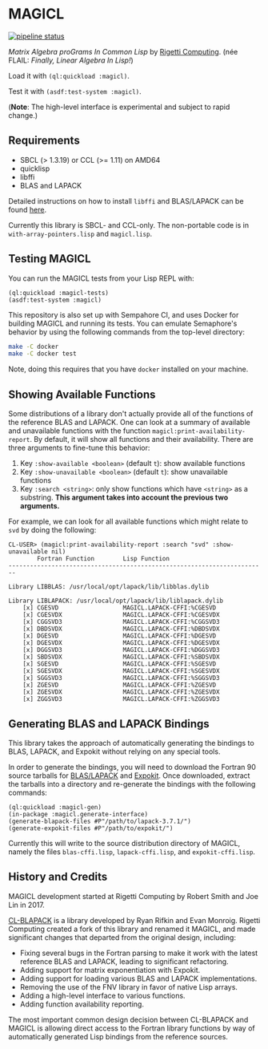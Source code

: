 # MAGICL

[![pipeline status](https://gitlab.com/rigetti/magicl/badges/master/pipeline.svg)](https://gitlab.com/rigetti/magicl/commits/master)

_Matrix Algebra proGrams In Common Lisp_ by [Rigetti Computing](http://www.rigetti.com). (née FLAIL: _Finally, Linear Algebra In Lisp!_)

Load it with `(ql:quickload :magicl)`.

Test it with `(asdf:test-system :magicl)`.

(**Note**: The high-level interface is experimental and subject to rapid change.)

## Requirements

 * SBCL (> 1.3.19) or CCL (>= 1.11) on AMD64
 * quicklisp
 * libffi
 * BLAS and LAPACK

 Detailed instructions on how to install `libffi` and BLAS/LAPACK can
 be found [here](doc/requirements.md).

 Currently this library is SBCL- and CCL-only. The non-portable code is in `with-array-pointers.lisp` and `magicl.lisp`.

## Testing MAGICL

You can run the MAGICL tests from your Lisp REPL with:

```
(ql:quickload :magicl-tests)
(asdf:test-system :magicl)
```

This repository is also set up with Sempahore CI, and uses Docker for building MAGICL and running its tests. You can emulate Semaphore's behavior by using the following commands from the top-level directory:

```bash
make -C docker
make -C docker test
```

Note, doing this requires that you have `docker` installed on your machine.

## Showing Available Functions

Some distributions of a library don't actually provide all of the functions of the reference BLAS and LAPACK. One can look at a summary of available and unavailable functions with the function `magicl:print-availability-report`. By default, it will show all functions and their availability. There are three arguments to fine-tune this behavior:

1. Key `:show-available <boolean>` (default `t`): show available functions
2. Key `:show-unavailable <boolean>` (default `t`): show unavailable functions
3. Key `:search <string>`: only show functions which have `<string>` as a substring. **This argument takes into account the previous two arguments.**

For example, we can look for all available functions which might relate to `svd` by doing the following:

```
CL-USER> (magicl:print-availability-report :search "svd" :show-unavailable nil)
        Fortran Function        Lisp Function
------------------------------------------------------------------------

Library LIBBLAS: /usr/local/opt/lapack/lib/libblas.dylib

Library LIBLAPACK: /usr/local/opt/lapack/lib/liblapack.dylib
    [x] CGESVD                  MAGICL.LAPACK-CFFI:%CGESVD
    [x] CGESVDX                 MAGICL.LAPACK-CFFI:%CGESVDX
    [x] CGGSVD3                 MAGICL.LAPACK-CFFI:%CGGSVD3
    [x] DBDSVDX                 MAGICL.LAPACK-CFFI:%DBDSVDX
    [x] DGESVD                  MAGICL.LAPACK-CFFI:%DGESVD
    [x] DGESVDX                 MAGICL.LAPACK-CFFI:%DGESVDX
    [x] DGGSVD3                 MAGICL.LAPACK-CFFI:%DGGSVD3
    [x] SBDSVDX                 MAGICL.LAPACK-CFFI:%SBDSVDX
    [x] SGESVD                  MAGICL.LAPACK-CFFI:%SGESVD
    [x] SGESVDX                 MAGICL.LAPACK-CFFI:%SGESVDX
    [x] SGGSVD3                 MAGICL.LAPACK-CFFI:%SGGSVD3
    [x] ZGESVD                  MAGICL.LAPACK-CFFI:%ZGESVD
    [x] ZGESVDX                 MAGICL.LAPACK-CFFI:%ZGESVDX
    [x] ZGGSVD3                 MAGICL.LAPACK-CFFI:%ZGGSVD3
```

## Generating BLAS and LAPACK Bindings

This library takes the approach of automatically generating the bindings to BLAS, LAPACK, and Expokit without relying on any special tools.

In order to generate the bindings, you will need to download the Fortran 90 source tarballs for
[BLAS/LAPACK](http://www.netlib.org/lapack/) and [Expokit](https://www.maths.uq.edu.au/expokit/download.html).
Once downloaded, extract the tarballs into a directory and re-generate the bindings with the following commands:

```
(ql:quickload :magicl-gen)
(in-package :magicl.generate-interface)
(generate-blapack-files #P"/path/to/lapack-3.7.1/")
(generate-expokit-files #P"/path/to/expokit/")
```

Currently this will write to the source distribution directory of MAGICL,
namely the files `blas-cffi.lisp`, `lapack-cffi.lisp`, and `expokit-cffi.lisp`.

## History and Credits

MAGICL development started at Rigetti Computing by Robert Smith and Joe Lin in 2017.

[CL-BLAPACK](https://github.com/blindglobe/cl-blapack) is a library developed by Ryan Rifkin and Evan Monroig. Rigetti Computing created a fork of this library and renamed it MAGICL, and made significant changes that departed from the original design, including:

* Fixing several bugs in the Fortran parsing to make it work with the latest reference BLAS and LAPACK, leading to significant refactoring.
* Adding support for matrix exponentiation with Expokit.
* Adding support for loading various BLAS and LAPACK implementations.
* Removing the use of the FNV library in favor of native Lisp arrays.
* Adding a high-level interface to various functions.
* Adding function availability reporting.

The most important common design decision between CL-BLAPACK and MAGICL is allowing direct access
to the Fortran library functions by way of automatically generated Lisp bindings from the reference sources.
